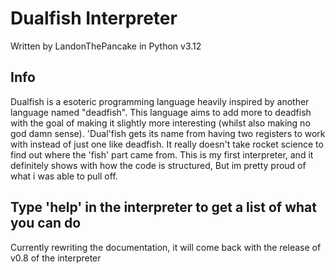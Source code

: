 # Dualfish Interpreter

Written by LandonThePancake in Python v3.12

<h2>Info</h2>
Dualfish is a esoteric programming language heavily inspired by another language named "deadfish". This language aims to add more to deadfish with the goal of making it slightly more interesting (whilst also making no god damn sense). 'Dual'fish gets its name from having two registers to work with instead of just one like deadfish. It really doesn't take rocket science to find out where the 'fish' part came from.
This is my first interpreter, and it definitely shows with how the code is structured, But im pretty proud of what i was able to pull off.

<h2>Type 'help' in the interpreter to get a list of what you can do</h2>
Currently rewriting the documentation, it will come back with the release of v0.8 of the interpreter
